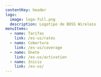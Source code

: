 ```yaml
---
contentKey: header
logo:
  image: logo-full.png
  description: Logotipo de BOSS Wireless
menuItems:
  - name: Tarifas
    link: /es-us/rates
  - name: Cobertura
    link: /es-us/coverage
  - name: Únete
    link: /es-us/activation
  - name: Inicio
    link: /es-us/
---
```

